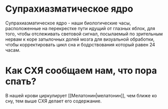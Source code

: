 # Супрахиазматическое ядро
Супрахиазматическое ядро - наши биологические часы, расположенные на перекрестке пути идущий от глазных яблок, для того, чтобы отслеживать световой сигнал, посылаемый по зрительным нервам к коре затылочных долей мозга для визуальной обработки, чтобы корректировать цикл сна и бодрствования который равен 24 часам.

# Как СХЯ сообщаем нам, что пора спать?
В нашей крови циркулирует [[Мелатонин|мелатонин]], чем ближе ко сну, тем выше СХЯ делает его содержание.